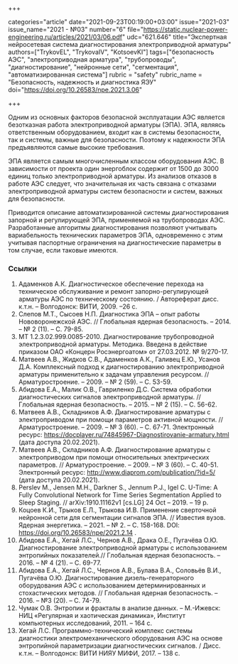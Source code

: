 +++

categories="article"
date="2021-09-23T00:19:00+03:00"
issue="2021-03"
issue_name="2021 - №03"
number="6"
file="https://static.nuclear-power-engineering.ru/articles/2021/03/06.pdf"
udc="621.646"
title="Экспертная нейросетевая система диагностирования электроприводной арматуры"
authors=["TrykovEL", "TrykovaIV", "KotsoevKI"]
tags=["безопасность АЭС", "электроприводная арматура", "трубопроводы", "диагностирование", "нейронные сети", "сегментация", "автоматизированная система"]
rubric = "safety"
rubric_name = "Безопасность, надежность и диагностика ЯЭУ"
doi="https://doi.org/10.26583/npe.2021.3.06"

+++

Одним из основных факторов безопасной эксплуатации АЭС является безотказная работа электроприводной арматуры (ЭПА). ЭПА, являясь ответственным оборудованием, входит как в системы безопасности, так и системы, важные для безопасности. Поэтому к надежности ЭПА предъявляются самые высокие требования.

ЭПА является самым многочисленным классом оборудования АЭС. В зависимости от проекта один энергоблок содержит от 1500 до 3000 единиц только электроприводной арматуры. Из анализов отказов в работе АЭС следует, что значительная их часть связана с отказами электроприводной арматуры систем безопасности и систем, важных для безопасности.

Приводится описание автоматизированной системы диагностирования запорной и регулирующей ЭПА, применяемой на трубопроводах АЭС. Разработанные алгоритмы диагностирования позволяют учитывать вариабельность технических параметров ЭПА, одновременно с этим учитывая паспортные ограничения на диагностические параметры в том случае, если таковые имеются.

### Ссылки

1. Адаменков А.К. Диагностическое обеспечение перехода на техническое обслуживание и ремонт запорно-регулирующей арматуры АЭС по техническому состоянию. / Автореферат дисс. к.т.н. – Волгодонск: ВИТИ, 2009. –26 с.
2. Слепов М.Т., Сысоев Н.П. Диагностика ЭПА – опыт работы Нововоронежской АЭС. // Глобальная ядерная безопасность. – 2014. – № 2 (11). – С. 79-85.
3. МТ 1.2.3.02.999.0085-2010. Диагностирование трубопроводной электроприводной арматуры. Методика. Введена в действие приказом ОАО «Концерн Росэнергоатом» от 27.03.2012. № 9/270-17.
4. Матвеев А.В., Жидков С.В., Адаменков А.К., Галивец Е.Ю., Усанов Д.А. Комплексный подход к диагностированию электроприводной арматуры применительно к задачам управления ресурсом. // Арматуростроение. – 2009. – № 2 (59). – C. 53-59.
5. Абидова Е.А., Малик О.В., Гавриленко Д.С. Система обработки диагностических сигналов электроприводной арматуры. // Глобальная ядерная безопасность. – 2015. – № 2 (15). – С. 56-62.
6. Матвеев А.В., Складников А.Ф. Диагностирование арматуры с электроприводом при помощи параметров активной мощности. // Арматуростроение. – 2009. – № 3 (60). – С. 67-71. Электронный ресурс: https://docplayer.ru/74845967-Diagnostirovanie-armatury.html (дата доступа 20.02.2021).
7. Матвеев А.В., Складников А.Ф. Диагностирование арматуры с электроприводом при помощи относительных электрических параметров. // Арматуростроение. – 2009. – № 3 (60). – C. 40-51. Электронный ресурс: http://www.diaprom.com/publication/?id=5/ (дата доступа 20.02.2021).
8. Perslev M., Jensen M.H., Darkner S., Jennum P.J., Igel C. U-Time: A Fully Convolutional Network for Time Series Segmentation Applied to Sleep Staging. // arXiv:1910.11162v1 [cs.LG] 24 Oct – 2019. – 19 p.
9. Коцоев К.И., Трыков Е.Л., Трыкова И.В. Применение сверточной нейронной сети для сегментации сигналов ЭПА. // Известия вузов. Ядерная энергетика. – 2021. – № 2. – С. 158-168. DOI: https://doi.org/10.26583/npe/2021.2.14 .
10. Абидова Е.А., Хегай Л.С., Чернов А.В., Драка О.Е., Пугачёва О.Ю. Диагностирование электроприводной арматуры с использованием энтропийных показателей.// Глобальная ядерная безопасность. – 2016. – № 4 (21). – С. 69-77.
11. Абидова Е.А., Хегай Л.С., Чернов А.В., Булава В.А., Соловьёв В.И., Пугачёва О.Ю. Диагностирование дизель-генераторного оборудования АЭС с использованием детерминированных и стохастических методов. // Глобальная ядерная безопасность. – 2016. – №3 (20). – С. 74-79.
12. Чумак О.В. Энтропии и фракталы в анализе данных. – М.-Ижевск: НИЦ «Регулярная и хаотическая динамика», Институт компьютерных исследований, 2011. – 164 с.
13. Хегай Л.С. Программно-технический комплекс системы диагностики электромеханического оборудования АЭС на основе энтропийной параметризации диагностических сигналов. / Дисс. к.т.н. – Волгодонск: ВИТИ НИЯУ МИФИ, 2017. – 138 с.